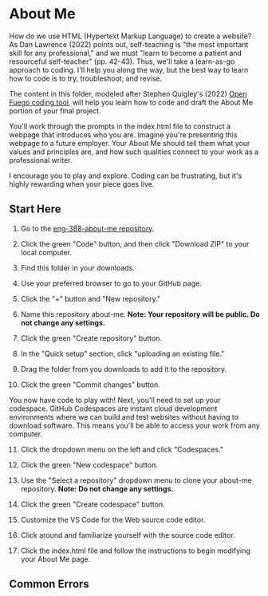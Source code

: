 # About Me

How do we use HTML (Hypertext Markup Language) to create a website? As Dan Lawrence (2022) points out, self-teaching is "the most important skill for any professional," and we must "learn to become a patient and resourceful self-teacher" (pp. 42-43). Thus, we'll take a learn-as-go approach to coding. I'll help you along the way, but the best way to learn how to code is to try, troubleshoot, and revise.

The content in this folder, modeled after Stephen Quigley's (2022) [Open Fuego coding tool](https://kairos.technorhetoric.net/26.2/disputatio/quigley/openfuego.html), will help you learn how to code and draft the About Me portion of your final project.

You'll work through the prompts in the index.html file to construct a webpage that introduces who you are. Imagine you're presenting this webpage to a future employer. Your About Me should tell them what your values and principles are, and how such qualities connect to your work as a professional writer.

I encourage you to play and explore. Coding can be frustrating, but it's highly rewarding when your piece goes live.

## Start Here

1. Go to the [eng-388-about-me repository](https://github.com/am-beardsley/eng-388-about-me.git).

2. Click the green "Code" button, and then click "Download ZIP" to your local computer.

3. Find this folder in your downloads.

4. Use your preferred browser to go to your GitHub page.

5. Click the "+" button and "New repository."

6. Name this repository about-me. **Note: Your repository will be public. Do not change any settings.**

7. Click the green "Create repository" button.

8. In the "Quick setup" section, click "uploading an existing file."

9. Drag the folder from you downloads to add it to the repository.

10. Click the green "Commit changes" button.

You now have code to play with! Next, you'll need to set up your codespace. GitHub Codespaces are instant cloud development environments where we can build and test websites without having to download software. This means you'll be able to access your work from any computer.

11. Click the dropdown menu on the left and click "Codespaces."

12. Click the green "New codespace" button.

13. Use the "Select a repository" dropdown menu to clone your about-me repository. **Note: Do not change any settings.**

14. Click the green "Create codespace" button.

15. Customize the VS Code for the Web source code editor.

16. Click around and familiarize yourself with the source code editor.

17. Click the index.html file and follow the instructions to begin modifying your About Me page.

## Common Errors
